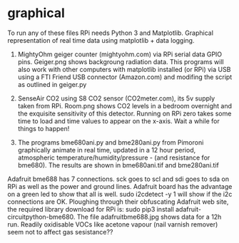 # graphical
To run any of these files RPi needs Python 3 and Matplotlib.
Graphical representation of real time data using matplotlib + data logging. 

1. MightyOhm geiger counter (mightyohm.com) via RPi serial data GPIO pins. Geiger.png shows backgroung radiation data. This programs will also work with other computers with matplotlib installed (or RPi) via USB using a FTI Friend USB connector (Amazon.com) and modifing the script as outlined in geiger.py

2. SenseAir CO2 using S8 CO2 sensor (CO2meter.com), its 5v supply taken from RPi. Room.png shows CO2 levels in a bedroom overnight and the exquisite sensitivity of this detector. Running on RPi zero takes some time to load and time values to appear on the x-axis. Wait a while for things to happen!

3. The programs bme680ani.py and bme280ani.py from Pimoroni graphically animate in real time, updated in a 12 hour period, atmospheric temperature/humidity/pressure - (and resistance for bme680). The results are shown in bme680ani.tif and bme280ani.tif 

Adafruit bme688 has 7 connections. sck goes to scl and sdi goes to sda on RPi as well as the power and ground lines. Adafruit board has the advantage on a green led to show that all is well. sudo i2cdetect -y 1 will show if the i2c connections are OK. Ploughing through their obfuscating Adafruit web site, the required library download for RPi is: sudo pip3 install adafruit-circuitpython-bme680. The file adafruitbme688.jpg shows data for a 12h run.  Readily oxidisable VOCs like acetone vapour (nail varnish remover) seem not to affect gas sesistance??
